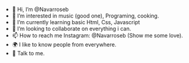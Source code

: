 - 👋 Hi, I’m @Navarroseb
- 👀 I’m interested in music (good one), Programing, cooking.
- 🌱 I’m currently learning basic Html, Css, Javascript
- 💞️ I’m looking to collaborate on everything i can.
- 📫 How to reach me Instagram: @Navarroseb (Show me some love).
- 🌍 I like to know people from everywhere.
- 📢 Talk to me. 

<!---
Navarroseb/Navarroseb is a ✨ special ✨ repository because its `README.md` (this file) appears on your GitHub profile.
You can click the Preview link to take a look at your changes.
--->
